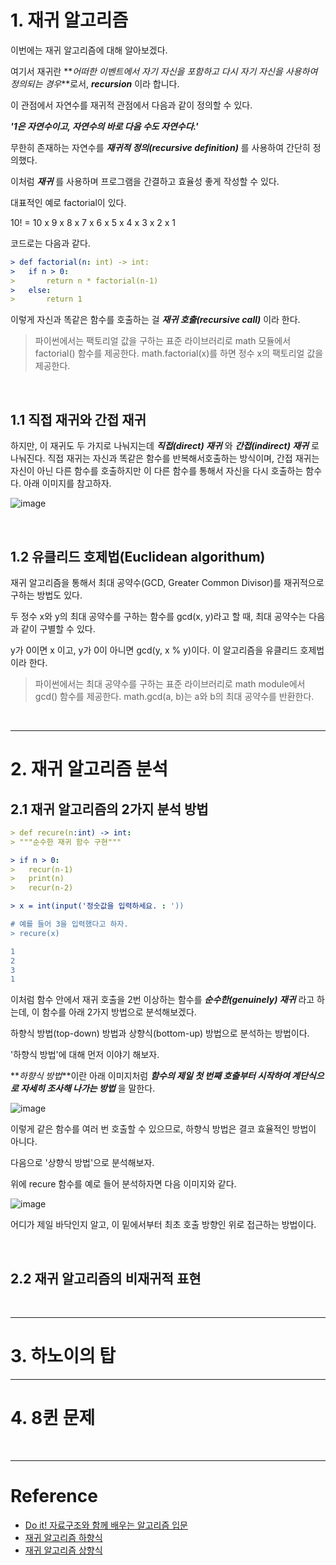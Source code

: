 # 1. 재귀 알고리즘

이번에는 재귀 알고리즘에 대해 알아보겠다.

여기서 재귀란 **_어떠한 이벤트에서 자기 자신을 포함하고 다시 자기 자신을 사용하여 정의되는 경우_**로서, **_recursion_** 이라 합니다.

이 관점에서 자연수를 재귀적 관점에서 다음과 같이 정의할 수 있다.

**_'1은 자연수이고, 자연수의 바로 다음 수도 자연수다.'_**

무한히 존재하는 자연수를 **_재귀적 정의(recursive definition)_** 를 사용하여 간단히 정의했다.

이처럼 **_재귀_** 를 사용하며 프로그램을 간결하고 효율성 좋게 작성할 수 있다.

대표적인 예로 factorial이 있다.

10! = 10 x 9 x 8 x 7 x 6 x 5 x 4 x 3 x 2 x 1

코드로는 다음과 같다.

```yml
> def factorial(n: int) -> int:
>   if n > 0:
>       return n * factorial(n-1)
>   else:
>       return 1
```

이렇게 자신과 똑같은 함수를 호출하는 걸 **_재귀 호출(recursive call)_** 이라 한다.

> 파이썬에서는 팩토리얼 값을 구하는 표준 라이브러리로 math 모듈에서 factorial() 함수를 제공한다. math.factorial(x)를 하면 정수 x의 팩토리얼 값을 제공한다.

<br>

## 1.1 직접 재귀와 간접 재귀

하지만, 이 재귀도 두 가지로 나눠지는데 **_직접(direct) 재귀_** 와 **_간접(indirect) 재귀_** 로 나눠진다. 직접 재귀는 자신과 똑같은 함수를 반복해서호출하는 방식이며, 간접 재귀는 자신이 아닌 다른 함수를 호출하지만 이 다른 함수를 통해서 자신을 다시 호출하는 함수다. 아래 이미지를 참고하자.

![image](https://user-images.githubusercontent.com/78094972/172816382-05c74894-ce2a-4899-aff0-6762f57b2156.jpg)

<br>

## 1.2 유클리드 호제법(Euclidean algorithum)

재귀 알고리즘을 통해서 최대 공약수(GCD, Greater Common Divisor)를 재귀적으로 구하는 방법도 있다.

두 정수 x와 y의 최대 공약수를 구하는 함수를 gcd(x, y)라고 할 때, 최대 공약수는 다음과 같이 구별할 수 있다.

y가 0이면 x 이고, y가 0이 아니면 gcd(y, x % y)이다. 이 알고리즘을 유클리드 호제법이라 한다.

> 파이썬에서는 최대 공약수를 구하는 표준 라이브러리로 math module에서 gcd() 함수를 제공한다. math.gcd(a, b)는 a와 b의 최대 공약수를 반환한다.

<br>

---

# 2. 재귀 알고리즘 분석

## 2.1 재귀 알고리즘의 2가지 분석 방법

```yml
> def recure(n:int) -> int:
> """순수한 재귀 함수 구현"""

> if n > 0:
>   recur(n-1)
>   print(n)
>   recur(n-2)

> x = int(input('정숫값을 입력하세요. : '))

# 예를 들어 3을 입력했다고 하자.
> recure(x)

1
2
3
1
```

이처럼 함수 안에서 재귀 호출을 2번 이상하는 함수를 **_순수한(genuinely) 재귀_** 라고 하는데, 이 함수를 아래 2가지 방법으로 분석해보겠다.

하향식 방법(top-down) 방법과 상향식(bottom-up) 방법으로 분석하는 방법이다.

'하향식 방법'에 대해 먼저 이야기 해보자.

**_하향식 방법_**이란 아래 이미지처럼 **_함수의 제일 첫 번째 호출부터 시작하여 계단식으로 자세히 조사해 나가는 방법_** 을 말한다.

![image](https://lh3.googleusercontent.com/pw/ACtC-3dOcyhPkWx4mHqj--oNcjz8cizwEozNeZ_5tcxz5a_8J4_dwp8ajvpjXwKEMYNogbB3KfVUR8WVnBbn_czzavzmTBnHq5akmFYPJmLF_5bhNJWGb8bx4q6StZRZH9D5-EWbJIKhZyRfoy8KmwztkCRE=w1235-h440-no?authuser=0)

이렇게 같은 함수를 여러 번 호출할 수 있으므로, 하향식 방법은 결코 효율적인 방법이 아니다.

다음으로 '상향식 방법'으로 분석해보자.

위에 recure 함수를 예로 들어 분석하자면 다음 이미지와 같다.

![image](https://velog.velcdn.com/images/from-minju/post/bde21860-7aeb-4b18-926d-c6c9b6590ec0/image.png)

어디가 제일 바닥인지 알고, 이 밑에서부터 최초 호출 방향인 위로 접근하는 방법이다.

<br>

## 2.2 재귀 알고리즘의 비재귀적 표현

<br>

---

# 3. 하노이의 탑

---

# 4. 8퀸 문제

<br>

---

# Reference

- [Do it! 자료구조와 함께 배우는 알고리즘 입문](http://www.kyobobook.co.kr/product/detailViewKor.laf?barcode=9791163031727)
- [재귀 알고리즘 하향식]()
- [재귀 알고리즘 상향식](https://doongjeol.tistory.com/98)
